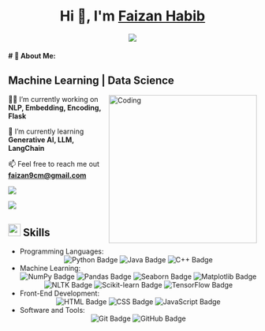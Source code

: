 <h1 align="center">Hi 👋, I'm <a href="" target="blank"> Faizan Habib</a></h1>

<p align="center">
  <a href="https://github.com/DenverCoder1/readme-typing-svg"><img src="https://readme-typing-svg.herokuapp.com?font=Time+New+Roman&amp;color=cyan&amp;size=25&amp;center=true&amp;vCenter=true&amp;width=600&amp;height=50&amp;lines=Artificial+Intelligence+Zeal++;Software+Developer;Computer+Science+Student;Love+to+learn+new+things..<3"></a>
</p>

<h4 id="about-me"># 💫 About Me:</h4>

<p>
  <h2>Machine Learning | Data Science </h2>
</p>

<img align="right" alt="Coding" width="300" src="https://i.pinimg.com/originals/81/17/8b/81178b47a8598f0c81c4799f2cdd4057.gif">

<p>👨‍💻 I’m currently working on <strong>NLP, Embedding, Encoding, Flask</strong></p>
<p>🌱 I’m currently learning <strong>Generative AI, LLM, LangChain</strong></p>
<p>📫 Feel free to reach me out <strong><a href="mailto:faizan9cm@gmail.com">faizan9cm@gmail.com</a></strong></p>

<!--horizontal divider(gradiant)-->
<img src="https://user-images.githubusercontent.com/73097560/115834477-dbab4500-a447-11eb-908a-139a6edaec5c.gif">
<!--h1 without bottom border-->

<p><img src="https://user-images.githubusercontent.com/73097560/115834477-dbab4500-a447-11eb-908a-139a6edaec5c.gif"></p>
<h2 id="skills"><img src="https://media2.giphy.com/media/QssGEmpkyEOhBCb7e1/giphy.gif?cid=ecf05e47a0n3gi1bfqntqmob8g9aid1oyj2wr3ds3mg700bl&amp;rid=giphy.gif" width="25"><b> Skills</b></h2>
<ul>
  <li>Programming Languages:
    <div align="center">
      <img src="https://img.shields.io/badge/-Python-3069af?style=for-the-badge&amp;logo=python&amp;logoColor=306998&amp;labelColor=282828" alt="Python Badge">
      <img src="https://img.shields.io/badge/-Java-C8102E?style=for-the-badge&amp;logo=java&amp;logoColor=C8102E&amp;labelColor=282828" alt="Java Badge">
      <img src="https://img.shields.io/badge/-C++-0064b6C?style=for-the-badge&amp;logo=cplusplus&amp;logoColor=00599C&amp;labelColor=282828" alt="C++ Badge">
    </div>
  </li>
  <li>Machine Learning:
    <div align="center">
      <img src="https://img.shields.io/badge/-NumPy-013243?style=for-the-badge&amp;logo=numpy&amp;logoColor=ffffff&amp;labelColor=282828" alt="NumPy Badge">
      <img src="https://img.shields.io/badge/-Pandas-150458?style=for-the-badge&amp;logo=pandas&amp;logoColor=ffffff&amp;labelColor=282828" alt="Pandas Badge">
      <img src="https://img.shields.io/badge/-Seaborn-000000?style=for-the-badge&amp;logo=seaborn&amp;logoColor=ffffff&amp;labelColor=282828" alt="Seaborn Badge">
      <img src="https://img.shields.io/badge/-Matplotlib-000000?style=for-the-badge&amp;logo=matplotlib&amp;logoColor=ffffff&amp;labelColor=282828" alt="Matplotlib Badge">
      <img src="https://img.shields.io/badge/-NLTK-4D3F3F?style=for-the-badge&amp;logo=nltk&amp;logoColor=ffffff&amp;labelColor=282828" alt="NLTK Badge">
      <img src="https://img.shields.io/badge/-Scikit_learn-F7931E?style=for-the-badge&amp;logo=scikit-learn&amp;logoColor=ffffff&amp;labelColor=282828" alt="Scikit-learn Badge">
      <img src="https://img.shields.io/badge/-TensorFlow-FF6F00?style=for-the-badge&amp;logo=tensorflow&amp;logoColor=ffffff&amp;labelColor=282828" alt="TensorFlow Badge">
    </div>
  </li>
  <li>Front-End Development:
    <div align="center">
      <img src="https://img.shields.io/badge/-HTML-ee3a23?style=for-the-badge&amp;logo=html5&amp;logoColor=E44D26&amp;labelColor=282828" alt="HTML Badge">
      <img src="https://img.shields.io/badge/-CSS-3041aa?style=for-the-badge&amp;logo=css3&amp;logoColor=1572B6&amp;labelColor=282828" alt="CSS Badge">
      <img src="https://img.shields.io/badge/-JavaScript-f9f502?style=for-the-badge&amp;logo=javascript&amp;logoColor=F7E018&amp;labelColor=282828" alt="JavaScript Badge">
    </div>
  </li>
  <li>Software and Tools:
    <div align="center">
      <img src="https://img.shields.io/badge/-Git-F05032?style=for-the-badge&amp;logo=git&amp;logoColor=F05032&amp;labelColor=282828" alt="Git Badge">
      <img src="https://img.shields.io/badge/-GitHub-181717?style=for-the-badge&amp;logo=github&amp;logoColor=ffffff&amp;labelColor=282828" alt="GitHub Badge">
    </div>
  </li>
</ul>

<!--
**faizan9cm/faizan9cm** is a ✨ _special_ ✨ repository because its `README.md` (this file) appears on your GitHub profile.
-->
